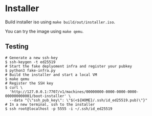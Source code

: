 # Installer

Build installer iso using `make build/out/installer.iso`.

You can try the image using `make qemu`.

## Testing

```
# Generate a new ssh-key
$ ssh-keygen -t ed25519
# Start the fake deplyoment infra and register your pubkey
$ python3 fake-infra.py
# Build the installer and start a local VM
$ make qemu
# Register the SSH key
$ curl \
  'http://127.0.0.1:7707/v1/machines/00000000-0000-0000-0000-000000000001/boot-installer' \
  --data "{\"ssh_pub_key\": \"$(<${HOME}/.ssh/id_ed25519.pub)\"}"
# In a new terminal, ssh to the installer
$ ssh root@localhost -p 5555 -i ~/.ssh/id_ed25519
```
